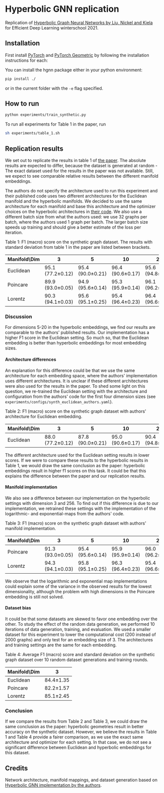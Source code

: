 # Hyperbolic GNN replication

Replication of [Hyperbolic Graph Neural Networks by Liu, Nickel and Kiela](https://arxiv.org/pdf/1910.12892.pdf) for Efficient Deep Learning winterschool 2021.

## Installation
First install [PyTorch](https://pytorch.org) and [PyTorch Geometric](https://pytorch-geometric.readthedocs.io/en/latest/notes/installation.html) by following the installation instructions for each:

You can install the hgnn package either in your python environment:
```bash
pip install ./
```
or in the current folder with the `-e` flag specified.

## How to run
```bash
python experiments/train_synthetic.py
```
To run all experiments for Table 1 in the paper, run
```bash
sh experiments/table_1.sh
```

## Replication results
We set out to replicate the results in table 1 of [the paper](https://arxiv.org/pdf/1910.12892.pdf). The absolute results are expected to differ, because the dataset is generated at random - The exact dataset used for the results in the paper was not available. Still, we expect to see comparable relative results between the different manifold embeddings.

The authors do not specify the architecture used to run this experiment and their published code uses two different architectures for the Euclidean manifold and the hyperbolic manifolds. We decided to use the same architecture for each manifold and base this architecture and the optimizer choices on the hyperbolic architectures in [their code](https://github.com/facebookresearch/hgnn/blob/master/params/SyntheticHyperbolicParams.py). We also use a different batch size from what the authors used: we use 32 graphs per batch, where the authors used 1 graph per batch. The larger batch size speeds up training and should give a better estimate of the loss per iteration.

Table 1: F1 (macro) score on the synthetic graph dataset. The results with standard deviation from table 1 in the paper are listed between brackets.

| Manifold\Dim | 3                | 5                | 10               | 20               | 256              |
|--------------|------------------|------------------|------------------|------------------|------------------|
| Euclidean    | 95.1 (77.2±0.12) | 95.4 (90.0±0.21) | 96.4 (90.6±0.17) | 95.6 (94.8±0.25) | 95.8 (95.3±0.17) |
| Poincare     | 89.9 (93.0±0.05) | 94.9 (95.6±0.14) | 95.3 (95.9±0.14) | 96.1 (96.2±0.06) | 46.3 (93.7±0.05) |
| Lorentz      | 90.3 (94.1±0.03) | 95.6 (95.1±0.25) | 95.4 (96.4±0.23) | 96.4 (96.6±0.22) | 95.8 (95.3±0.28) |

### Discussion
For dimensions 5-20 in the hyperbolic embeddings, we find our results are comparable to the authors' published results. Our implementation has a higher F1 score in the Euclidean setting. So much so, that the Euclidean embedding is better than hyperbolic embeddings for most embedding sizes.

#### Architecture differences
An explanation for this difference could be that we use the same architecture for each embedding space, where the authors' implementation uses different architectures. It is unclear if these different architectures were also used for the results in the paper. To shed some light on this question, we re-trained the Euclidean setting with the architecture and configuration from the authors' code for the first four dimension sizes (see `experiments/configs/synth_euclidean_authors.yaml`).

Table 2: F1 (macro) score on the synthetic graph dataset with authors' architecture for Euclidean embedding.

| Manifold\Dim | 3                | 5                | 10               | 20               | 
|--------------|------------------|------------------|------------------|------------------|
| Euclidean    | 88.0 (77.2±0.12) | 87.8 (90.0±0.21) | 95.0 (90.6±0.17) | 90.4 (94.8±0.25) |

The different architecture used for the Euclidean setting results in lower scores. If we were to compare these results to the hyperbolic results in Table 1, we would draw the same conclusion as the paper: hyperbolic embeddings result in higher f1 scores on this task. It could be that this explains the difference between the paper and our replication results.

#### Manifold implementation
We also see a difference between our implementation on the hyperbolic settings with dimension 3 and 256. To find out if this difference is due to our implementation, we retrained these settings with the implementation of the logarithmic- and exponential-maps from the authors' code.

Table 3: F1 (macro) score on the synthetic graph dataset with authors' manifold implementation.

| Manifold\Dim | 3                | 5                | 10               | 20               | 256              |
|--------------|------------------|------------------|------------------|------------------|------------------|
| Poincare     | 91.3 (93.0±0.05) | 95.4 (95.6±0.14) | 95.9 (95.9±0.14) | 96.0 (96.2±0.06) | 65.6 (93.7±0.05) |
| Lorentz      | 94.3 (94.1±0.03) | 95.8 (95.1±0.25) | 96.3 (96.4±0.23) | 95.4 (96.6±0.22) | 94.8 (95.3±0.28) |

We observe that the logarithmic and exponential map implementations could explain some of the variance in the observed results for the lowest dimensionality, although the problem with high dimensions in the Poincare embedding is still not solved.

#### Dataset bias
It could be that some datasets are skewed to favor one embedding over the other. To study the effect of the random data generation, we performed 10 iterations of data generation, training, and evaluation. We used a smaller dataset for this experiment to lower the computational cost (200 instead of 2000 graphs) and only test for an embedding size of 3. The architectures and training settings are the same for each embedding.

Table 4: Average F1 (macro) score and standard deviation on the synthetic graph dataset over 10 random dataset generations and training rounds.

| Manifold\Dim | 3         |
|--------------|-----------|
| Euclidean    | 84.4±1.35 |
| Poincare     | 82.2±1.57 |
| Lorentz      | 85.1±2.45 |

### Conclusion

If we compare the results from Table 2 and Table 3, we could draw the same conclusion as the paper: hyperbolic geometries result in better accuracy on the synthetic dataset. However, we believe the results in Table 1 and Table 4 provide a fairer comparison, as we use the exact same architecture and optimizer for each setting. In that case, we do not see a significant difference between Euclidean and hyperbolic embeddings for this dataset.

## Credits
Network architecture, manifold mappings, and dataset generation based on [Hyperbolic GNN implementation by the authors](https://github.com/facebookresearch/hgnn).
